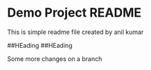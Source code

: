 # Demo Project README

This is simple readme file created by anil kumar

##HEading
##HEading

Some more changes on a branch